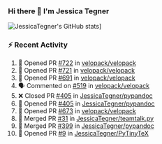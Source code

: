 ### Hi there 👋 I'm Jessica Tegner

![JessicaTegner's GitHub stats](https://github-readme-stats.vercel.app/api?username=jessicategner)]


### :zap: Recent Activity

<!--START_SECTION:activity-->
1. 💪 Opened PR [#722](https://github.com/velopack/velopack/pull/722) in [velopack/velopack](https://github.com/velopack/velopack)
2. 💪 Opened PR [#721](https://github.com/velopack/velopack/pull/721) in [velopack/velopack](https://github.com/velopack/velopack)
3. 💪 Opened PR [#691](https://github.com/velopack/velopack/pull/691) in [velopack/velopack](https://github.com/velopack/velopack)
4. 🗣 Commented on [#519](https://github.com/velopack/velopack/issues/519#issuecomment-2990188029) in [velopack/velopack](https://github.com/velopack/velopack)
5. ❌ Closed PR [#405](https://github.com/JessicaTegner/pypandoc/pull/405) in [JessicaTegner/pypandoc](https://github.com/JessicaTegner/pypandoc)
6. 💪 Opened PR [#405](https://github.com/JessicaTegner/pypandoc/pull/405) in [JessicaTegner/pypandoc](https://github.com/JessicaTegner/pypandoc)
7. 💪 Opened PR [#673](https://github.com/velopack/velopack/pull/673) in [velopack/velopack](https://github.com/velopack/velopack)
8. 🎉 Merged PR [#31](https://github.com/JessicaTegner/teamtalk.py/pull/31) in [JessicaTegner/teamtalk.py](https://github.com/JessicaTegner/teamtalk.py)
9. 🎉 Merged PR [#399](https://github.com/JessicaTegner/pypandoc/pull/399) in [JessicaTegner/pypandoc](https://github.com/JessicaTegner/pypandoc)
10. 💪 Opened PR [#9](https://github.com/JessicaTegner/PyTinyTeX/pull/9) in [JessicaTegner/PyTinyTeX](https://github.com/JessicaTegner/PyTinyTeX)
<!--END_SECTION:activity-->
